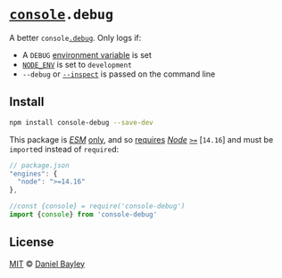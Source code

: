 [`console`]`.debug`
===================
A better `console`[`.debug`]. Only logs if:

* A `DEBUG` [environment variable] is set
* [`NODE_ENV`] is set to `development`
* `--debug` or [`--inspect`] is passed on the command line

Install
-------
~~~ sh
npm install console-debug --save-dev
~~~

This package is _[ESM]_ [only], and so [requires] _[Node]_ [`>=`]
[`14.16`] and must be `import`ed instead of `require`d:
~~~ js
// package.json
"engines": {
  "node": ">=14.16"
},
~~~
~~~ js
//const {console} = require('console-debug')
import {console} from 'console-debug'
~~~

License
-------
[MIT] © [Daniel Bayley]

[MIT]:                      LICENSE.md
[Daniel Bayley]:            https://github.com/danielbayley

[`console`]:                https://developer.mozilla.org/docs/Web/API/console
[`.debug`]:                 https://developer.mozilla.org/docs/Web/API/console/debug

[environment variable]:     https://wikipedia.org/wiki/Environment_variable
[`NODE_ENV`]:               https://nodejs.dev/en/learn/nodejs-the-difference-between-development-and-production
[`--inspect`]:              https://nodejs.org/en/docs/guides/debugging-getting-started#enable-inspector

[node]:                     https://nodejs.org
[requires]:                 https://docs.npmjs.com/cli/v9/configuring-npm/package-json#engines
[`>=`]:                     https://docs.npmjs.com/cli/v6/using-npm/semver#ranges
[14.16]:                    https://github.com/nodejs/node/blob/main/doc/changelogs/CHANGELOG_V14.md#14.16.0
[ESM]:                      https://developer.mozilla.org/docs/Web/JavaScript/Guide/Modules
[only]:                     https://gist.github.com/sindresorhus/a39789f98801d908bbc7ff3ecc99d99c
